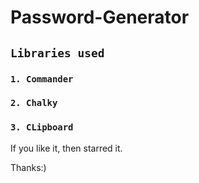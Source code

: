 # Password-Generator

## `Libraries used`
### `1. Commander`
### `2. Chalky`
### `3. CLipboard`


If you like it, then starred it.

Thanks:)

